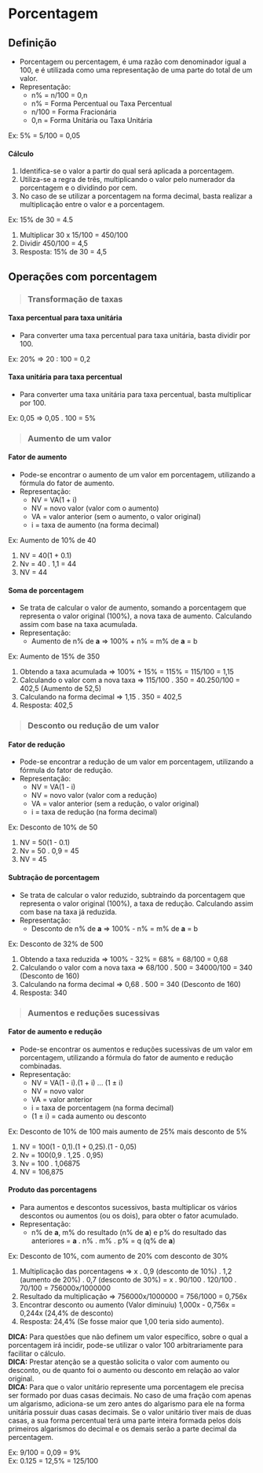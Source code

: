 # Porcentagem

## Definição
* Porcentagem ou percentagem, é uma razão com denominador igual a 100, e é utilizada como uma representação de uma parte do total de um valor.
* Representação:
  - n% = n/100 = 0,n
  - n% = Forma Percentual ou Taxa Percentual
  - n/100 = Forma Fracionária
  - 0,n = Forma Unitária ou Taxa Unitária

Ex: 5% = 5/100 = 0,05

#### Cálculo
1. Identifica-se o valor a partir do qual será aplicada a porcentagem.
2. Utiliza-se a regra de três, multiplicando o valor pelo numerador da porcentagem e o dividindo por cem.
3. No caso de se utilizar a porcentagem na forma decimal, basta realizar a multiplicação entre o valor e a porcentagem.

Ex: 15% de 30 = 4.5
1. Multiplicar 30 x 15/100 = 450/100
2. Dividir 450/100 = 4,5
3. Resposta: 15% de 30 = 4,5

## Operações com porcentagem

> ### Transformação de taxas

#### Taxa percentual para taxa unitária
* Para converter uma taxa percentual para taxa unitária, basta dividir por 100.

Ex: 20% => 20 : 100 = 0,2  

#### Taxa unitária para taxa percentual
* Para converter uma taxa unitária para taxa percentual, basta multiplicar por 100.

Ex: 0,05 => 0,05 . 100 = 5%  

> ### Aumento de um valor

#### Fator de aumento
* Pode-se encontrar o aumento de um valor em porcentagem, utilizando a fórmula do fator de aumento.
* Representação:
  - NV = VA(1 + i)
  - NV = novo valor (valor com o aumento)
  - VA = valor anterior (sem o aumento, o valor original)
  - i = taxa de aumento (na forma decimal)

Ex: Aumento de 10% de 40
1. NV = 40(1 + 0.1)
2. Nv = 40 . 1,1 = 44
3. NV = 44

#### Soma de porcentagem
* Se trata de calcular o valor de aumento, somando a porcentagem que representa o valor original (100%), a nova taxa de aumento. Calculando assim com base na taxa acumulada.
* Representação:
  - Aumento de n% de **a** => 100% + n% = m% de **a** = b

Ex: Aumento de 15% de 350
1. Obtendo a taxa acumulada => 100% + 15% = 115% = 115/100 = 1,15 
2. Calculando o valor com a nova taxa => 115/100 . 350 = 40.250/100 = 402,5 (Aumento de 52,5)
3. Calculando na forma decimal => 1,15 . 350 = 402,5
4. Resposta: 402,5

> ### Desconto ou redução de um valor

#### Fator de redução
* Pode-se encontrar a redução de um valor em porcentagem, utilizando a fórmula do fator de redução.
* Representação:
  - NV = VA(1 - i)
  - NV = novo valor (valor com a redução)
  - VA = valor anterior (sem a redução, o valor original)
  - i = taxa de redução (na forma decimal)

Ex: Desconto de 10% de 50
1. NV = 50(1 - 0.1)
2. Nv = 50 . 0,9 = 45
3. NV = 45

#### Subtração de porcentagem
* Se trata de calcular o valor reduzido, subtraindo da porcentagem que representa o valor original (100%), a taxa de redução. Calculando assim com base na taxa já reduzida.
* Representação:
  - Desconto de n% de **a** => 100% - n% = m% de **a** = b

Ex: Desconto de 32% de 500
1. Obtendo a taxa reduzida => 100% - 32% = 68% = 68/100 = 0,68 
2. Calculando o valor com a nova taxa => 68/100 . 500 = 34000/100 = 340 (Desconto de 160)
3. Calculando na forma decimal => 0,68 . 500 = 340 (Desconto de 160)
4. Resposta: 340

> ### Aumentos e reduções sucessivas

#### Fator de aumento e redução
* Pode-se encontrar os aumentos e reduções sucessivas de um valor em porcentagem, utilizando a fórmula do fator de aumento e redução combinadas.
* Representação:
  - NV = VA(1 - i).(1 + i) ... (1 ± i)
  - NV = novo valor
  - VA = valor anterior 
  - i = taxa de porcentagem (na forma decimal)
  - (1 ± i) = cada aumento ou desconto

Ex: Desconto de 10% de 100 mais aumento de 25% mais desconto de 5%
1. NV = 100(1 - 0,1).(1 + 0,25).(1 - 0,05)
2. Nv = 100(0,9 . 1,25 . 0,95)
3. Nv = 100 . 1,06875
4. NV = 106,875

#### Produto das porcentagens
* Para aumentos e descontos sucessivos, basta multiplicar os vários descontos ou aumentos (ou os dois), para obter o fator acumulado.
* Representação:
  - n% de **a**, m% do resultado (n% de **a**) e p% do resultado das anteriores = **a** . n% . m% . p% = q (q% de **a**)

Ex: Desconto de 10%, com aumento de 20% com desconto de 30%
1. Multiplicação das porcentagens => x . 0,9 (desconto de 10%) . 1,2 (aumento de 20%) . 0,7 (desconto de 30%) = x . 90/100 . 120/100 . 70/100 = 756000x/1000000
2. Resultado da multiplicação => 756000x/1000000 = 756/1000 = 0,756x 
3. Encontrar desconto ou aumento (Valor diminuiu) 1,000x - 0,756x = 0,244x (24,4% de desconto)   
4. Resposta: 24,4%  (Se fosse maior que 1,00 teria sido aumento).

**DICA:** Para questões que não definem um valor específico, sobre o qual a porcentagem irá incidir, pode-se utilizar o valor 100 arbitrariamente para facilitar o cálculo.  
**DICA:** Prestar atenção se a questão solicita o valor com aumento ou desconto, ou de quanto foi o aumento ou desconto em relação ao valor original.  
**DICA:** Para que o valor unitário represente uma porcentagem ele precisa ser formado por duas casas decimais. No caso de uma fração com apenas um algarismo, adiciona-se um zero antes do algarismo para ele na forma unitária possuir duas casas decimais. Se o valor unitário tiver mais de duas casas, a sua forma percentual terá uma parte inteira formada pelos dois primeiros algarismos do decimal e os demais serão a parte decimal da percentagem.

Ex: 9/100 = 0,09 = 9%    
Ex: 0.125 = 12,5% = 125/100  